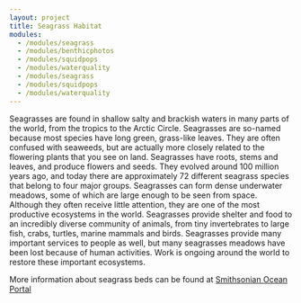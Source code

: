 ```yaml
---
layout: project
title: Seagrass Habitat
modules:
  - /modules/seagrass
  - /modules/benthicphotos
  - /modules/squidpops
  - /modules/waterquality
  - /modules/seagrass
  - /modules/squidpops
  - /modules/waterquality
---
```



Seagrasses are found in shallow salty and brackish waters in many parts of the world, from the tropics to the Arctic Circle. Seagrasses are so-named because most species have long green, grass-like leaves. They are often confused with seaweeds, but are actually more closely related to the flowering plants that you see on land. Seagrasses have roots, stems and leaves, and produce flowers and seeds. They evolved around 100 million years ago, and today there are approximately 72 different seagrass species that belong to four major groups. Seagrasses can form dense underwater meadows, some of which are large enough to be seen from space. Although they often receive little attention, they are one of the most productive ecosystems in the world. Seagrasses provide shelter and food to an incredibly diverse community of animals, from tiny invertebrates to large fish, crabs, turtles, marine mammals and birds. Seagrasses provide many important services to people as well, but many seagrasses meadows have been lost because of human activities. Work is ongoing around the world to restore these important ecosystems.

More information about seagrass beds can be found at [Smithsonian Ocean Portal](https://ocean.si.edu/ocean-life/plants-algae/seagrass-and-seagrass-beds)
